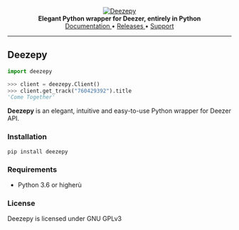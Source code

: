 <p align="center">
    <a href="https://github.com/cyanbook/deezepy">
        <img src="https://i.imgur.com/TQz2qbu.jpg" alt="Deezepy">
    </a>
    <br>
    <b>Elegant Python wrapper for Deezer, entirely in Python</b>
    <br>
    <a href="">
        Documentation
    </a>
    •
    <a href="">
        Releases
    </a>
    •
    <a href="">
        Support
    </a>
</p>

---

## Deezepy
``` python
import deezepy

>>> client = deezepy.Client()
>>> client.get_track("760429392").title
'Come Together'
```
**Deezepy** is an elegant, intuitive and easy-to-use Python wrapper for Deezer API.

### Installation

```pip install deezepy```

### Requirements
- Python 3.6 or higherù

### License
Deezepy is licensed under GNU GPLv3